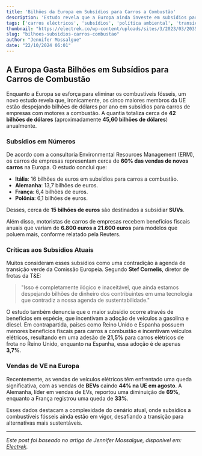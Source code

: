 ```yaml
---
title: 'Bilhões da Europa em Subsídios para Carros a Combustão'
description: 'Estudo revela que a Europa ainda investe em subsídios para veículos a combustão em vez de incentivar EVs.'
tags: ['carros eléctricos', 'subsídios', 'política ambiental', 'transição verde']
thumbnail: "https://electrek.co/wp-content/uploads/sites/3/2023/03/2035-ban-Europe-traffic.jpg?quality=82&strip=all&w=1400"
slug: "bilhoes-subsidios-carros-combustao"
author: "Jennifer Mossalgue"
date: "22/10/2024 06:01"
---
```


## A Europa Gasta Bilhões em Subsídios para Carros de Combustão

Enquanto a Europa se esforça para eliminar os combustíveis fósseis, um novo estudo revela que, ironicamente, os cinco maiores membros da UE estão despejando bilhões de dólares por ano em subsídios para carros de empresas com motores a combustão. A quantia totaliza cerca de **42 bilhões de dólares** (aproximadamente **45,60 bilhões de dólares**) anualmente.

### Subsídios em Números

De acordo com a consultoria Environmental Resources Management (ERM), os carros de empresas representam cerca de **60% das vendas de novos carros** na Europa. O estudo conclui que:

- **Itália**: 16 bilhões de euros em subsídios para carros a combustão.
- **Alemanha**: 13,7 bilhões de euros.
- **França**: 6,4 bilhões de euros.
- **Polônia**: 6,1 bilhões de euros.

Desses, cerca de **15 bilhões de euros** são destinados a subsidiar **SUVs**.

Além disso, motoristas de carros de empresas recebem benefícios fiscais anuais que variam de **6.800 euros a 21.600 euros** para modelos que poluem mais, conforme relatado pela Reuters.

### Críticas aos Subsídios Atuais

Muitos consideram esses subsídios como uma contradição à agenda de transição verde da Comissão Europeia. Segundo **Stef Cornelis**, diretor de frotas da T&E:
> "Isso é completamente ilógico e inaceitável, que ainda estamos despejando bilhões de dinheiro dos contribuintes em uma tecnologia que contradiz a nossa agenda de sustentabilidade."

O estudo também denuncia que o maior subsídio ocorre através de benefícios em espécie, que incentivam a adoção de veículos a gasolina e diesel. Em contrapartida, países como Reino Unido e Espanha possuem menores benefícios fiscais para carros a combustão e incentivam veículos elétricos, resultando em uma adesão de **21,5%** para carros elétricos de frota no Reino Unido, enquanto na Espanha, essa adoção é de apenas **3,7%**.

### Vendas de VE na Europa

Recentemente, as vendas de veículos elétricos têm enfrentado uma queda significativa, com as vendas de **BEVs** caindo **44% na UE em agosto**. A Alemanha, líder em vendas de EVs, reportou uma diminuição de **69%**, enquanto a França registrou uma queda de **33%**.

Esses dados destacam a complexidade do cenário atual, onde subsídios a combustíveis fósseis ainda estão em vigor, desafiando a transição para alternativas mais sustentáveis.

---  
*Este post foi baseado no artigo de Jennifer Mossalgue, disponível em: [Electrek](https://electrek.co/2024/10/21/the-eu-spends-billions-subsidizing-ice-company-cars/).*